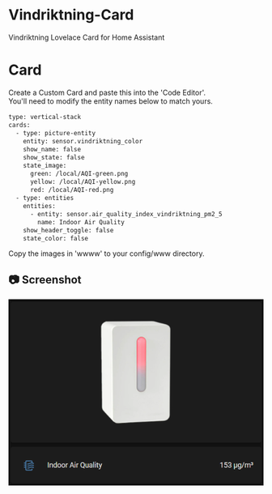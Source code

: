 # Vindriktning-Card
Vindriktning Lovelace Card for Home Assistant


# Card
Create a Custom Card and paste this into the 'Code Editor'.<br/>
You'll need to modify the entity names below to match yours.
````
type: vertical-stack
cards:
  - type: picture-entity
    entity: sensor.vindriktning_color
    show_name: false
    show_state: false
    state_image:
      green: /local/AQI-green.png
      yellow: /local/AQI-yellow.png
      red: /local/AQI-red.png
  - type: entities
    entities:
      - entity: sensor.air_quality_index_vindriktning_pm2_5
        name: Indoor Air Quality
    show_header_toggle: false
    state_color: false
````

Copy the images in 'wwww' to your config/www directory.


## :camera: Screenshot
![Card](docs/vindriktning-screenshot.png)
